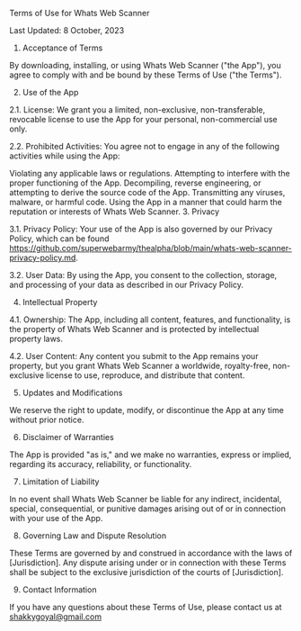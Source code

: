 Terms of Use for Whats Web Scanner

Last Updated: 8 October, 2023

1. Acceptance of Terms

By downloading, installing, or using Whats Web Scanner ("the App"), you agree to comply with and be bound by these Terms of Use ("the Terms").

2. Use of the App

2.1. License: We grant you a limited, non-exclusive, non-transferable, revocable license to use the App for your personal, non-commercial use only.

2.2. Prohibited Activities: You agree not to engage in any of the following activities while using the App:

Violating any applicable laws or regulations.
Attempting to interfere with the proper functioning of the App.
Decompiling, reverse engineering, or attempting to derive the source code of the App.
Transmitting any viruses, malware, or harmful code.
Using the App in a manner that could harm the reputation or interests of Whats Web Scanner.
3. Privacy

3.1. Privacy Policy: Your use of the App is also governed by our Privacy Policy, which can be found https://github.com/superwebarmy/thealpha/blob/main/whats-web-scanner-privacy-policy.md.

3.2. User Data: By using the App, you consent to the collection, storage, and processing of your data as described in our Privacy Policy.

4. Intellectual Property

4.1. Ownership: The App, including all content, features, and functionality, is the property of Whats Web Scanner and is protected by intellectual property laws.

4.2. User Content: Any content you submit to the App remains your property, but you grant Whats Web Scanner a worldwide, royalty-free, non-exclusive license to use, reproduce, and distribute that content.

5. Updates and Modifications

We reserve the right to update, modify, or discontinue the App at any time without prior notice.

6. Disclaimer of Warranties

The App is provided "as is," and we make no warranties, express or implied, regarding its accuracy, reliability, or functionality.

7. Limitation of Liability

In no event shall Whats Web Scanner be liable for any indirect, incidental, special, consequential, or punitive damages arising out of or in connection with your use of the App.

8. Governing Law and Dispute Resolution

These Terms are governed by and construed in accordance with the laws of [Jurisdiction]. Any dispute arising under or in connection with these Terms shall be subject to the exclusive jurisdiction of the courts of [Jurisdiction].

9. Contact Information

If you have any questions about these Terms of Use, please contact us at shakkygoyal@gmail.com
